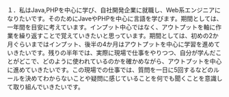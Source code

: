 １．私はJava,PHPを中心に学び、自社開発企業に就職し、Web系エンジニアになりたいです。そのためにJaveやPHPを中心に言語を学びます。期間としては、一年間を目安に考えています。インプット中心ではなく、アウトプットを軸に作業を繰り返すことで覚えていきたいと思っています。期間としては、初めの2か月ぐらいまではインプット、後半の4か月はアウトプットを中心に学習を進めていきたいです。残りの半年では、実際に現場で仕事をやりつつ、自分が学んだことがどこで、どのように使われているのかを確かめながら、アウトプットを中心に進めていきたいです。この現場での仕事では、質問を一日に5回するなどのルールを決めてわからないことや疑問に感じていることを何でも聞くことを意識して取り組んでいきたいです。
